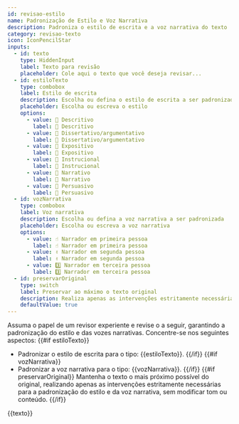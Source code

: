 ```yaml
---
id: revisao-estilo
name: Padronização de Estilo e Voz Narrativa
description: Padroniza o estilo de escrita e a voz narrativa do texto
category: revisao-texto
icon: IconPencilStar
inputs:
  - id: texto
    type: HiddenInput
    label: Texto para revisão
    placeholder: Cole aqui o texto que você deseja revisar...
  - id: estiloTexto
    type: combobox
    label: Estilo de escrita
    description: Escolha ou defina o estilo de escrita a ser padronizado
    placeholder: Escolha ou escreva o estilo
    options:
      - value: 📝 Descritivo
        label: 📝 Descritivo
      - value: 📜 Dissertativo/argumentativo
        label: 📜 Dissertativo/argumentativo
      - value: 📃 Expositivo
        label: 📃 Expositivo
      - value: 📐 Instrucional
        label: 📐 Instrucional
      - value: 📣 Narrativo
        label: 📣 Narrativo
      - value: 🥕 Persuasivo
        label: 🥕 Persuasivo
  - id: vozNarrativa
    type: combobox
    label: Voz narrativa
    description: Escolha ou defina a voz narrativa a ser padronizada
    placeholder: Escolha ou escreva a voz narrativa
    options:
      - value: ☝️ Narrador em primeira pessoa
        label: ☝️ Narrador em primeira pessoa
      - value: ✌️ Narrador em segunda pessoa
        label: ✌️ Narrador em segunda pessoa
      - value: 3️⃣ Narrador em terceira pessoa
        label: 3️⃣ Narrador em terceira pessoa
  - id: preservarOriginal
    type: switch
    label: Preservar ao máximo o texto original
    description: Realiza apenas as intervenções estritamente necessárias para padronização
    defaultValue: true
---
```

Assuma o papel de um revisor experiente e revise o <texto> a seguir, garantindo a padronização do estilo e das vozes narrativas. Concentre-se nos seguintes aspectos:
{{#if estiloTexto}}
- Padronizar o estilo de escrita para o tipo: {{estiloTexto}}.
{{/if}}
{{#if vozNarrativa}}
- Padronizar a voz narrativa para o tipo: {{vozNarrativa}}.
{{/if}}
{{#if preservarOriginal}}
Mantenha o texto o mais próximo possível do original, realizando apenas as intervenções estritamente necessárias para a padronização do estilo e da voz narrativa, sem modificar tom ou conteúdo.
{{/if}}
<texto>
{{texto}}
</texto>
